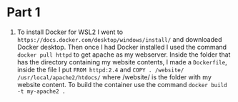 # Part 1  

1. To install Docker for WSL2 I went to `https://docs.docker.com/desktop/windows/install/` and downloaded Docker desktop. Then once I had Docker installed I used the command `docker pull httpd` to get apache as my webserver. Inside the folder that has the directory containing my website contents, I made a `Dockerfile`, inside the file I put `FROM httpd:2.4` and `COPY . /website/ /usr/local/apache2/htdocs/` where /website/ is the folder with my website content. To build the container use the command `docker build -t my-apache2 .`

